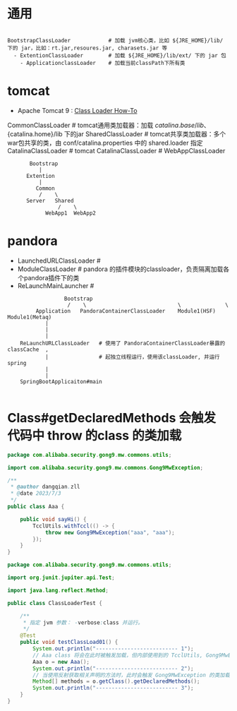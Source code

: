 

# 通用

```plain

BootstrapClassLoader            # 加载 jvm核心类，比如 ${JRE_HOME}/lib/ 下的 jar，比如：rt.jar,resoures.jar, charasets.jar 等
  - ExtentionClassLoader        # 加载 ${JRE_HOME}/lib/ext/ 下的 jar 包
    - ApplicationclassLoader    # 加载当前classPath下所有类

```

# tomcat
- Apache Tomcat 9 : [Class Loader How-To](https://tomcat.apache.org/tomcat-9.0-doc/class-loader-howto.html)


CommonClassLoader               # tomcat通用类加载器：加载 ${catalina.base}/lib、${catalina.home}/lib 下的jar
SharedClassLoader               # tomcat共享类加载器：多个war包共享的类，由 conf/catalina.properties 中的 shared.loader 指定
CatalinaClassLoader             # tomcat
CatalinaClassLoader             #
WebAppClassLoader


```plain
       Bootstrap
          |
      Extention
          |
         Common
          /    \
      Server   Shared
                /    \
            WebApp1  WebApp2
```


# pandora

- LaunchedURLClassLoader  # 
- ModuleClassLoader      # pandora 的插件模块的classloader，负责隔离加载各个pandora插件下的类
- ReLaunchMainLauncher   # 



```plain
                  Bootstrap
                   /    \                             \              \
         Application   PandoraContainerClassLoader    Module1(HSF) Module1(Metaq)
            |                   
            |                
            |
    ReLaunchURLClassLoader   # 使用了 PandoraContainerClassLoader暴露的 classCache  , 
            |                # 起独立线程运行，使用该classLoader, 并运行 spring
            |
            |
    SpringBootApplicaiton#main
 
```




# Class#getDeclaredMethods 会触发 代码中 throw 的class 的类加载

```java
package com.alibaba.security.gong9.mw.commons.utils;

import com.alibaba.security.gong9.mw.commons.Gong9MwException;

/**
 * @author dangqian.zll
 * @date 2023/7/3
 */
public class Aaa {

    public void sayHi() {
        TcclUtils.withTccl(() -> {
            throw new Gong9MwException("aaa", "aaa");
        });
    }
}
```

```java
package com.alibaba.security.gong9.mw.commons.utils;

import org.junit.jupiter.api.Test;

import java.lang.reflect.Method;

public class ClassLoaderTest {

    /**
     * 指定 jvm 参数： -verbose:class 并运行。
     */
    @Test
    public void testClassLoad01() {
        System.out.println("-------------------------- 1");
        // Aaa class 将会在此时被触发加载，但内部使用到的 TcclUtils, Gong9MwException 此时不会被触发加载
        Aaa o = new Aaa();
        System.out.println("-------------------------- 2");
        // 当使用反射获取相关声明的方法时，此时会触发 Gong9MwException 的类加载，但不会触发 TcclUtils 的类加载。
        Method[] methods = o.getClass().getDeclaredMethods();
        System.out.println("-------------------------- 3");
    }
}
```